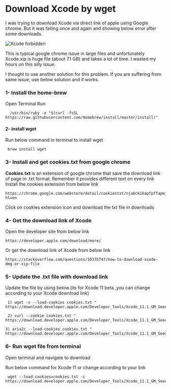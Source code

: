 # Download Xcode by wget

I was trying to download Xcode via direct link of apple using Google chrome.  But it was failing once and again and showing below error after some downloads.

![Xcode forbidden ](https://res.cloudinary.com/dlikzl3m2/image/upload/v1569423725/install_xcode/image_1.png)
 

This is typical google chrome issue in large files and unfortunately Xcode.xip is huge file (about 7.1 GB) and takes a lot of time. I wasted my hours on this silly issue.

I thought to use another solution for this problem. If you are suffering from same issue, use below solution and it works. 



### 1- Install the home-brew
Open Terminal
Run 

      /usr/bin/ruby -e "$(curl -fsSL https://raw.githubusercontent.com/Homebrew/install/master/install)"


#### 2- install wget
Run below command in terminal to install wget

     brew install wget

### 3- Install and get cookies.txt from google chrome
**Cookies.txt** is an extension of google chrome that save the download link of page in .txt format. Remember it provides different text on every link
Install the cookies extension from below link

    https://chrome.google.com/webstore/detail/cookiestxt/njabckikapfpffapmjgojcnbfjonfjfg?hl=en

Click on cookies extension icon and download the txt file in downloads


### 4- Get the download link of  Xcode
Open the developer site from below link

    https://developer.apple.com/download/more/

Or get the download link of Xcode from below link

    https://stackoverflow.com/questions/10335747/how-to-download-xcode-dmg-or-xip-file

### 5- Update the .txt file with download link
Update the file by using below.(its for Xcode 11 beta ,you can change according to your Xcode download link)

     1) wget -x --load-cookies cookies.txt " https://download.developer.apple.com/Developer_Tools/Xcode_11.1_GM_Seed/Xcode_11.1_GM_Seed.xip"
     
     2) curl --cookie cookies.txt " https://download.developer.apple.com/Developer_Tools/Xcode_11.1_GM_Seed/Xcode_11.1_GM_Seed.xip"
   
    3) aria2c --load-cookies cookies.txt " https://download.developer.apple.com/Developer_Tools/Xcode_11.1_GM_Seed/Xcode_11.1_GM_Seed.xip"


### 6- Run wget file from terminal
Open terminal and navigate to download

Run below command for Xcode 11 or change according to your link

     wget --load-cookies=cookies.txt -c https://download.developer.apple.com/Developer_Tools/Xcode_11.1_GM_Seed/Xcode_11.1_GM_Seed.xip

